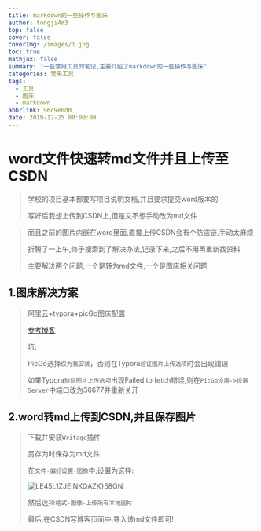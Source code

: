 ```yaml
---
title: markdown的一些操作与图床
author: tongji4m3
top: false
cover: false
coverImg: /images/1.jpg
toc: true
mathjax: false
summary: '一些常用工具的笔记,主要介绍了markdown的一些操作与图床'
categories: 常用工具
tags:
  - 工具
  - 图床
  - markdown
abbrlink: 96c9e0d0
date: 2019-12-25 00:00:00
---
```




# word文件快速转md文件并且上传至CSDN

> 学校的项目基本都要写项目说明文档,并且要求提交word版本的
>
> 写好后我想上传到CSDN上,但是又不想手动改为md文件

> 而且之前的图片内嵌在word里面,直接上传CSDN会有个防盗链,手动太麻烦
>
> 折腾了一上午,终于搜索到了解决办法,记录下来,之后不用再重新找资料
>
> 主要解决两个问题,一个是转为md文件,一个是图床相关问题





## 1.图床解决方案

> 阿里云+typora+picGo图床配置
>
> [参考博客](https://blog.csdn.net/qq_39132095/article/details/106317768)
>
> 坑:
>
> PicGo选择`仅为我安装`，否则在Typora`验证图片上传选项`时会出现错误
>
> 如果Typora`验证图片上传选项`出现Failed to fetch错误,则在`PicGo设置->设置Server`中端口改为36677并重新关开
>

## 2.word转md上传到CSDN,并且保存图片

> 下载并安装`Writage`插件
>
> 另存为时保存为md文件
>
> 在`文件-偏好设置-图像`中,设置为这样:
>
> ![LE45L1$ZJ$EINKQAZK}58QN](https://tongji4m3.oss-cn-beijing.aliyuncs.com/LE45L1$ZJ$EINKQAZK}58QN.png)
>
> 然后选择`格式-图像-上传所有本地图片`
>
> 最后,在CSDN写博客页面中,导入该md文件即可!

